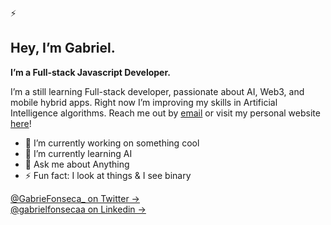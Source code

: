 ⚡

## Hey, I’m Gabriel.

<b>I’m a Full-stack Javascript Developer.</b>

I’m a still learning Full-stack developer, passionate about AI, Web3, and mobile hybrid apps. Right now I’m improving my skills in Artificial Intelligence algorithms.
Reach me out by [email](mailTo:jg.fonseca@outlook.pt) or visit my personal website [here](https://t.co/QXEaIQgVBv)!

- 🔭 I’m currently working on something cool
- 🌱 I’m currently learning AI
- 💬 Ask me about Anything
- ⚡ Fun fact: I look at things & I see binary

[@GabrieFonseca\_ on Twitter &rarr;](https://twitter.com/GabrieFonseca_)
<br />
[@gabrielfonsecaa on Linkedin &rarr;](https://www.linkedin.com/in/gabrielfonsecaa/)
